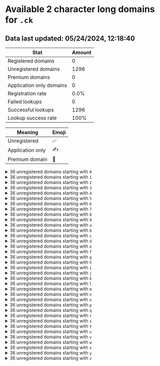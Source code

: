 # Available 2 character long domains for `.ck`

## Data last updated: 05/24/2024, 12:18:40

|Stat|Amount|
|--|--|
|Registered domains|0|
|Unregistered domains|1296|
|Premium domains|0|
|Application only domains|0|
|Registration rate|0.0%|
|Failed lookups|0|
|Successful lookups|1296|
|Lookup success rate|100%|


|Meaning|Emoji|
|--|--|
|Unregistered|:white_check_mark:|
|Application only|:writing_hand:|
|Premium domain|:gem:|

<details>
<summary>36 unregistered domains starting with <bold><code>0</code></bold></summary>

|Type|Domain|
|--|--|
|:white_check_mark:|`00.ck`|
|:white_check_mark:|`01.ck`|
|:white_check_mark:|`02.ck`|
|:white_check_mark:|`03.ck`|
|:white_check_mark:|`04.ck`|
|:white_check_mark:|`05.ck`|
|:white_check_mark:|`06.ck`|
|:white_check_mark:|`07.ck`|
|:white_check_mark:|`08.ck`|
|:white_check_mark:|`09.ck`|
|:white_check_mark:|`0a.ck`|
|:white_check_mark:|`0b.ck`|
|:white_check_mark:|`0c.ck`|
|:white_check_mark:|`0d.ck`|
|:white_check_mark:|`0e.ck`|
|:white_check_mark:|`0f.ck`|
|:white_check_mark:|`0g.ck`|
|:white_check_mark:|`0h.ck`|
|:white_check_mark:|`0i.ck`|
|:white_check_mark:|`0j.ck`|
|:white_check_mark:|`0k.ck`|
|:white_check_mark:|`0l.ck`|
|:white_check_mark:|`0m.ck`|
|:white_check_mark:|`0n.ck`|
|:white_check_mark:|`0o.ck`|
|:white_check_mark:|`0p.ck`|
|:white_check_mark:|`0q.ck`|
|:white_check_mark:|`0r.ck`|
|:white_check_mark:|`0s.ck`|
|:white_check_mark:|`0t.ck`|
|:white_check_mark:|`0u.ck`|
|:white_check_mark:|`0v.ck`|
|:white_check_mark:|`0w.ck`|
|:white_check_mark:|`0x.ck`|
|:white_check_mark:|`0y.ck`|
|:white_check_mark:|`0z.ck`|
</details>
<details>
<summary>36 unregistered domains starting with <bold><code>1</code></bold></summary>

|Type|Domain|
|--|--|
|:white_check_mark:|`10.ck`|
|:white_check_mark:|`11.ck`|
|:white_check_mark:|`12.ck`|
|:white_check_mark:|`13.ck`|
|:white_check_mark:|`14.ck`|
|:white_check_mark:|`15.ck`|
|:white_check_mark:|`16.ck`|
|:white_check_mark:|`17.ck`|
|:white_check_mark:|`18.ck`|
|:white_check_mark:|`19.ck`|
|:white_check_mark:|`1a.ck`|
|:white_check_mark:|`1b.ck`|
|:white_check_mark:|`1c.ck`|
|:white_check_mark:|`1d.ck`|
|:white_check_mark:|`1e.ck`|
|:white_check_mark:|`1f.ck`|
|:white_check_mark:|`1g.ck`|
|:white_check_mark:|`1h.ck`|
|:white_check_mark:|`1i.ck`|
|:white_check_mark:|`1j.ck`|
|:white_check_mark:|`1k.ck`|
|:white_check_mark:|`1l.ck`|
|:white_check_mark:|`1m.ck`|
|:white_check_mark:|`1n.ck`|
|:white_check_mark:|`1o.ck`|
|:white_check_mark:|`1p.ck`|
|:white_check_mark:|`1q.ck`|
|:white_check_mark:|`1r.ck`|
|:white_check_mark:|`1s.ck`|
|:white_check_mark:|`1t.ck`|
|:white_check_mark:|`1u.ck`|
|:white_check_mark:|`1v.ck`|
|:white_check_mark:|`1w.ck`|
|:white_check_mark:|`1x.ck`|
|:white_check_mark:|`1y.ck`|
|:white_check_mark:|`1z.ck`|
</details>
<details>
<summary>36 unregistered domains starting with <bold><code>2</code></bold></summary>

|Type|Domain|
|--|--|
|:white_check_mark:|`20.ck`|
|:white_check_mark:|`21.ck`|
|:white_check_mark:|`22.ck`|
|:white_check_mark:|`23.ck`|
|:white_check_mark:|`24.ck`|
|:white_check_mark:|`25.ck`|
|:white_check_mark:|`26.ck`|
|:white_check_mark:|`27.ck`|
|:white_check_mark:|`28.ck`|
|:white_check_mark:|`29.ck`|
|:white_check_mark:|`2a.ck`|
|:white_check_mark:|`2b.ck`|
|:white_check_mark:|`2c.ck`|
|:white_check_mark:|`2d.ck`|
|:white_check_mark:|`2e.ck`|
|:white_check_mark:|`2f.ck`|
|:white_check_mark:|`2g.ck`|
|:white_check_mark:|`2h.ck`|
|:white_check_mark:|`2i.ck`|
|:white_check_mark:|`2j.ck`|
|:white_check_mark:|`2k.ck`|
|:white_check_mark:|`2l.ck`|
|:white_check_mark:|`2m.ck`|
|:white_check_mark:|`2n.ck`|
|:white_check_mark:|`2o.ck`|
|:white_check_mark:|`2p.ck`|
|:white_check_mark:|`2q.ck`|
|:white_check_mark:|`2r.ck`|
|:white_check_mark:|`2s.ck`|
|:white_check_mark:|`2t.ck`|
|:white_check_mark:|`2u.ck`|
|:white_check_mark:|`2v.ck`|
|:white_check_mark:|`2w.ck`|
|:white_check_mark:|`2x.ck`|
|:white_check_mark:|`2y.ck`|
|:white_check_mark:|`2z.ck`|
</details>
<details>
<summary>36 unregistered domains starting with <bold><code>3</code></bold></summary>

|Type|Domain|
|--|--|
|:white_check_mark:|`30.ck`|
|:white_check_mark:|`31.ck`|
|:white_check_mark:|`32.ck`|
|:white_check_mark:|`33.ck`|
|:white_check_mark:|`34.ck`|
|:white_check_mark:|`35.ck`|
|:white_check_mark:|`36.ck`|
|:white_check_mark:|`37.ck`|
|:white_check_mark:|`38.ck`|
|:white_check_mark:|`39.ck`|
|:white_check_mark:|`3a.ck`|
|:white_check_mark:|`3b.ck`|
|:white_check_mark:|`3c.ck`|
|:white_check_mark:|`3d.ck`|
|:white_check_mark:|`3e.ck`|
|:white_check_mark:|`3f.ck`|
|:white_check_mark:|`3g.ck`|
|:white_check_mark:|`3h.ck`|
|:white_check_mark:|`3i.ck`|
|:white_check_mark:|`3j.ck`|
|:white_check_mark:|`3k.ck`|
|:white_check_mark:|`3l.ck`|
|:white_check_mark:|`3m.ck`|
|:white_check_mark:|`3n.ck`|
|:white_check_mark:|`3o.ck`|
|:white_check_mark:|`3p.ck`|
|:white_check_mark:|`3q.ck`|
|:white_check_mark:|`3r.ck`|
|:white_check_mark:|`3s.ck`|
|:white_check_mark:|`3t.ck`|
|:white_check_mark:|`3u.ck`|
|:white_check_mark:|`3v.ck`|
|:white_check_mark:|`3w.ck`|
|:white_check_mark:|`3x.ck`|
|:white_check_mark:|`3y.ck`|
|:white_check_mark:|`3z.ck`|
</details>
<details>
<summary>36 unregistered domains starting with <bold><code>4</code></bold></summary>

|Type|Domain|
|--|--|
|:white_check_mark:|`40.ck`|
|:white_check_mark:|`41.ck`|
|:white_check_mark:|`42.ck`|
|:white_check_mark:|`43.ck`|
|:white_check_mark:|`44.ck`|
|:white_check_mark:|`45.ck`|
|:white_check_mark:|`46.ck`|
|:white_check_mark:|`47.ck`|
|:white_check_mark:|`48.ck`|
|:white_check_mark:|`49.ck`|
|:white_check_mark:|`4a.ck`|
|:white_check_mark:|`4b.ck`|
|:white_check_mark:|`4c.ck`|
|:white_check_mark:|`4d.ck`|
|:white_check_mark:|`4e.ck`|
|:white_check_mark:|`4f.ck`|
|:white_check_mark:|`4g.ck`|
|:white_check_mark:|`4h.ck`|
|:white_check_mark:|`4i.ck`|
|:white_check_mark:|`4j.ck`|
|:white_check_mark:|`4k.ck`|
|:white_check_mark:|`4l.ck`|
|:white_check_mark:|`4m.ck`|
|:white_check_mark:|`4n.ck`|
|:white_check_mark:|`4o.ck`|
|:white_check_mark:|`4p.ck`|
|:white_check_mark:|`4q.ck`|
|:white_check_mark:|`4r.ck`|
|:white_check_mark:|`4s.ck`|
|:white_check_mark:|`4t.ck`|
|:white_check_mark:|`4u.ck`|
|:white_check_mark:|`4v.ck`|
|:white_check_mark:|`4w.ck`|
|:white_check_mark:|`4x.ck`|
|:white_check_mark:|`4y.ck`|
|:white_check_mark:|`4z.ck`|
</details>
<details>
<summary>36 unregistered domains starting with <bold><code>5</code></bold></summary>

|Type|Domain|
|--|--|
|:white_check_mark:|`50.ck`|
|:white_check_mark:|`51.ck`|
|:white_check_mark:|`52.ck`|
|:white_check_mark:|`53.ck`|
|:white_check_mark:|`54.ck`|
|:white_check_mark:|`55.ck`|
|:white_check_mark:|`56.ck`|
|:white_check_mark:|`57.ck`|
|:white_check_mark:|`58.ck`|
|:white_check_mark:|`59.ck`|
|:white_check_mark:|`5a.ck`|
|:white_check_mark:|`5b.ck`|
|:white_check_mark:|`5c.ck`|
|:white_check_mark:|`5d.ck`|
|:white_check_mark:|`5e.ck`|
|:white_check_mark:|`5f.ck`|
|:white_check_mark:|`5g.ck`|
|:white_check_mark:|`5h.ck`|
|:white_check_mark:|`5i.ck`|
|:white_check_mark:|`5j.ck`|
|:white_check_mark:|`5k.ck`|
|:white_check_mark:|`5l.ck`|
|:white_check_mark:|`5m.ck`|
|:white_check_mark:|`5n.ck`|
|:white_check_mark:|`5o.ck`|
|:white_check_mark:|`5p.ck`|
|:white_check_mark:|`5q.ck`|
|:white_check_mark:|`5r.ck`|
|:white_check_mark:|`5s.ck`|
|:white_check_mark:|`5t.ck`|
|:white_check_mark:|`5u.ck`|
|:white_check_mark:|`5v.ck`|
|:white_check_mark:|`5w.ck`|
|:white_check_mark:|`5x.ck`|
|:white_check_mark:|`5y.ck`|
|:white_check_mark:|`5z.ck`|
</details>
<details>
<summary>36 unregistered domains starting with <bold><code>6</code></bold></summary>

|Type|Domain|
|--|--|
|:white_check_mark:|`60.ck`|
|:white_check_mark:|`61.ck`|
|:white_check_mark:|`62.ck`|
|:white_check_mark:|`63.ck`|
|:white_check_mark:|`64.ck`|
|:white_check_mark:|`65.ck`|
|:white_check_mark:|`66.ck`|
|:white_check_mark:|`67.ck`|
|:white_check_mark:|`68.ck`|
|:white_check_mark:|`69.ck`|
|:white_check_mark:|`6a.ck`|
|:white_check_mark:|`6b.ck`|
|:white_check_mark:|`6c.ck`|
|:white_check_mark:|`6d.ck`|
|:white_check_mark:|`6e.ck`|
|:white_check_mark:|`6f.ck`|
|:white_check_mark:|`6g.ck`|
|:white_check_mark:|`6h.ck`|
|:white_check_mark:|`6i.ck`|
|:white_check_mark:|`6j.ck`|
|:white_check_mark:|`6k.ck`|
|:white_check_mark:|`6l.ck`|
|:white_check_mark:|`6m.ck`|
|:white_check_mark:|`6n.ck`|
|:white_check_mark:|`6o.ck`|
|:white_check_mark:|`6p.ck`|
|:white_check_mark:|`6q.ck`|
|:white_check_mark:|`6r.ck`|
|:white_check_mark:|`6s.ck`|
|:white_check_mark:|`6t.ck`|
|:white_check_mark:|`6u.ck`|
|:white_check_mark:|`6v.ck`|
|:white_check_mark:|`6w.ck`|
|:white_check_mark:|`6x.ck`|
|:white_check_mark:|`6y.ck`|
|:white_check_mark:|`6z.ck`|
</details>
<details>
<summary>36 unregistered domains starting with <bold><code>7</code></bold></summary>

|Type|Domain|
|--|--|
|:white_check_mark:|`70.ck`|
|:white_check_mark:|`71.ck`|
|:white_check_mark:|`72.ck`|
|:white_check_mark:|`73.ck`|
|:white_check_mark:|`74.ck`|
|:white_check_mark:|`75.ck`|
|:white_check_mark:|`76.ck`|
|:white_check_mark:|`77.ck`|
|:white_check_mark:|`78.ck`|
|:white_check_mark:|`79.ck`|
|:white_check_mark:|`7a.ck`|
|:white_check_mark:|`7b.ck`|
|:white_check_mark:|`7c.ck`|
|:white_check_mark:|`7d.ck`|
|:white_check_mark:|`7e.ck`|
|:white_check_mark:|`7f.ck`|
|:white_check_mark:|`7g.ck`|
|:white_check_mark:|`7h.ck`|
|:white_check_mark:|`7i.ck`|
|:white_check_mark:|`7j.ck`|
|:white_check_mark:|`7k.ck`|
|:white_check_mark:|`7l.ck`|
|:white_check_mark:|`7m.ck`|
|:white_check_mark:|`7n.ck`|
|:white_check_mark:|`7o.ck`|
|:white_check_mark:|`7p.ck`|
|:white_check_mark:|`7q.ck`|
|:white_check_mark:|`7r.ck`|
|:white_check_mark:|`7s.ck`|
|:white_check_mark:|`7t.ck`|
|:white_check_mark:|`7u.ck`|
|:white_check_mark:|`7v.ck`|
|:white_check_mark:|`7w.ck`|
|:white_check_mark:|`7x.ck`|
|:white_check_mark:|`7y.ck`|
|:white_check_mark:|`7z.ck`|
</details>
<details>
<summary>36 unregistered domains starting with <bold><code>8</code></bold></summary>

|Type|Domain|
|--|--|
|:white_check_mark:|`80.ck`|
|:white_check_mark:|`81.ck`|
|:white_check_mark:|`82.ck`|
|:white_check_mark:|`83.ck`|
|:white_check_mark:|`84.ck`|
|:white_check_mark:|`85.ck`|
|:white_check_mark:|`86.ck`|
|:white_check_mark:|`87.ck`|
|:white_check_mark:|`88.ck`|
|:white_check_mark:|`89.ck`|
|:white_check_mark:|`8a.ck`|
|:white_check_mark:|`8b.ck`|
|:white_check_mark:|`8c.ck`|
|:white_check_mark:|`8d.ck`|
|:white_check_mark:|`8e.ck`|
|:white_check_mark:|`8f.ck`|
|:white_check_mark:|`8g.ck`|
|:white_check_mark:|`8h.ck`|
|:white_check_mark:|`8i.ck`|
|:white_check_mark:|`8j.ck`|
|:white_check_mark:|`8k.ck`|
|:white_check_mark:|`8l.ck`|
|:white_check_mark:|`8m.ck`|
|:white_check_mark:|`8n.ck`|
|:white_check_mark:|`8o.ck`|
|:white_check_mark:|`8p.ck`|
|:white_check_mark:|`8q.ck`|
|:white_check_mark:|`8r.ck`|
|:white_check_mark:|`8s.ck`|
|:white_check_mark:|`8t.ck`|
|:white_check_mark:|`8u.ck`|
|:white_check_mark:|`8v.ck`|
|:white_check_mark:|`8w.ck`|
|:white_check_mark:|`8x.ck`|
|:white_check_mark:|`8y.ck`|
|:white_check_mark:|`8z.ck`|
</details>
<details>
<summary>36 unregistered domains starting with <bold><code>9</code></bold></summary>

|Type|Domain|
|--|--|
|:white_check_mark:|`90.ck`|
|:white_check_mark:|`91.ck`|
|:white_check_mark:|`92.ck`|
|:white_check_mark:|`93.ck`|
|:white_check_mark:|`94.ck`|
|:white_check_mark:|`95.ck`|
|:white_check_mark:|`96.ck`|
|:white_check_mark:|`97.ck`|
|:white_check_mark:|`98.ck`|
|:white_check_mark:|`99.ck`|
|:white_check_mark:|`9a.ck`|
|:white_check_mark:|`9b.ck`|
|:white_check_mark:|`9c.ck`|
|:white_check_mark:|`9d.ck`|
|:white_check_mark:|`9e.ck`|
|:white_check_mark:|`9f.ck`|
|:white_check_mark:|`9g.ck`|
|:white_check_mark:|`9h.ck`|
|:white_check_mark:|`9i.ck`|
|:white_check_mark:|`9j.ck`|
|:white_check_mark:|`9k.ck`|
|:white_check_mark:|`9l.ck`|
|:white_check_mark:|`9m.ck`|
|:white_check_mark:|`9n.ck`|
|:white_check_mark:|`9o.ck`|
|:white_check_mark:|`9p.ck`|
|:white_check_mark:|`9q.ck`|
|:white_check_mark:|`9r.ck`|
|:white_check_mark:|`9s.ck`|
|:white_check_mark:|`9t.ck`|
|:white_check_mark:|`9u.ck`|
|:white_check_mark:|`9v.ck`|
|:white_check_mark:|`9w.ck`|
|:white_check_mark:|`9x.ck`|
|:white_check_mark:|`9y.ck`|
|:white_check_mark:|`9z.ck`|
</details>
<details>
<summary>36 unregistered domains starting with <bold><code>a</code></bold></summary>

|Type|Domain|
|--|--|
|:white_check_mark:|`a0.ck`|
|:white_check_mark:|`a1.ck`|
|:white_check_mark:|`a2.ck`|
|:white_check_mark:|`a3.ck`|
|:white_check_mark:|`a4.ck`|
|:white_check_mark:|`a5.ck`|
|:white_check_mark:|`a6.ck`|
|:white_check_mark:|`a7.ck`|
|:white_check_mark:|`a8.ck`|
|:white_check_mark:|`a9.ck`|
|:white_check_mark:|`aa.ck`|
|:white_check_mark:|`ab.ck`|
|:white_check_mark:|`ac.ck`|
|:white_check_mark:|`ad.ck`|
|:white_check_mark:|`ae.ck`|
|:white_check_mark:|`af.ck`|
|:white_check_mark:|`ag.ck`|
|:white_check_mark:|`ah.ck`|
|:white_check_mark:|`ai.ck`|
|:white_check_mark:|`aj.ck`|
|:white_check_mark:|`ak.ck`|
|:white_check_mark:|`al.ck`|
|:white_check_mark:|`am.ck`|
|:white_check_mark:|`an.ck`|
|:white_check_mark:|`ao.ck`|
|:white_check_mark:|`ap.ck`|
|:white_check_mark:|`aq.ck`|
|:white_check_mark:|`ar.ck`|
|:white_check_mark:|`as.ck`|
|:white_check_mark:|`at.ck`|
|:white_check_mark:|`au.ck`|
|:white_check_mark:|`av.ck`|
|:white_check_mark:|`aw.ck`|
|:white_check_mark:|`ax.ck`|
|:white_check_mark:|`ay.ck`|
|:white_check_mark:|`az.ck`|
</details>
<details>
<summary>36 unregistered domains starting with <bold><code>b</code></bold></summary>

|Type|Domain|
|--|--|
|:white_check_mark:|`b0.ck`|
|:white_check_mark:|`b1.ck`|
|:white_check_mark:|`b2.ck`|
|:white_check_mark:|`b3.ck`|
|:white_check_mark:|`b4.ck`|
|:white_check_mark:|`b5.ck`|
|:white_check_mark:|`b6.ck`|
|:white_check_mark:|`b7.ck`|
|:white_check_mark:|`b8.ck`|
|:white_check_mark:|`b9.ck`|
|:white_check_mark:|`ba.ck`|
|:white_check_mark:|`bb.ck`|
|:white_check_mark:|`bc.ck`|
|:white_check_mark:|`bd.ck`|
|:white_check_mark:|`be.ck`|
|:white_check_mark:|`bf.ck`|
|:white_check_mark:|`bg.ck`|
|:white_check_mark:|`bh.ck`|
|:white_check_mark:|`bi.ck`|
|:white_check_mark:|`bj.ck`|
|:white_check_mark:|`bk.ck`|
|:white_check_mark:|`bl.ck`|
|:white_check_mark:|`bm.ck`|
|:white_check_mark:|`bn.ck`|
|:white_check_mark:|`bo.ck`|
|:white_check_mark:|`bp.ck`|
|:white_check_mark:|`bq.ck`|
|:white_check_mark:|`br.ck`|
|:white_check_mark:|`bs.ck`|
|:white_check_mark:|`bt.ck`|
|:white_check_mark:|`bu.ck`|
|:white_check_mark:|`bv.ck`|
|:white_check_mark:|`bw.ck`|
|:white_check_mark:|`bx.ck`|
|:white_check_mark:|`by.ck`|
|:white_check_mark:|`bz.ck`|
</details>
<details>
<summary>36 unregistered domains starting with <bold><code>c</code></bold></summary>

|Type|Domain|
|--|--|
|:white_check_mark:|`c0.ck`|
|:white_check_mark:|`c1.ck`|
|:white_check_mark:|`c2.ck`|
|:white_check_mark:|`c3.ck`|
|:white_check_mark:|`c4.ck`|
|:white_check_mark:|`c5.ck`|
|:white_check_mark:|`c6.ck`|
|:white_check_mark:|`c7.ck`|
|:white_check_mark:|`c8.ck`|
|:white_check_mark:|`c9.ck`|
|:white_check_mark:|`ca.ck`|
|:white_check_mark:|`cb.ck`|
|:white_check_mark:|`cc.ck`|
|:white_check_mark:|`cd.ck`|
|:white_check_mark:|`ce.ck`|
|:white_check_mark:|`cf.ck`|
|:white_check_mark:|`cg.ck`|
|:white_check_mark:|`ch.ck`|
|:white_check_mark:|`ci.ck`|
|:white_check_mark:|`cj.ck`|
|:white_check_mark:|`ck.ck`|
|:white_check_mark:|`cl.ck`|
|:white_check_mark:|`cm.ck`|
|:white_check_mark:|`cn.ck`|
|:white_check_mark:|`co.ck`|
|:white_check_mark:|`cp.ck`|
|:white_check_mark:|`cq.ck`|
|:white_check_mark:|`cr.ck`|
|:white_check_mark:|`cs.ck`|
|:white_check_mark:|`ct.ck`|
|:white_check_mark:|`cu.ck`|
|:white_check_mark:|`cv.ck`|
|:white_check_mark:|`cw.ck`|
|:white_check_mark:|`cx.ck`|
|:white_check_mark:|`cy.ck`|
|:white_check_mark:|`cz.ck`|
</details>
<details>
<summary>36 unregistered domains starting with <bold><code>d</code></bold></summary>

|Type|Domain|
|--|--|
|:white_check_mark:|`d0.ck`|
|:white_check_mark:|`d1.ck`|
|:white_check_mark:|`d2.ck`|
|:white_check_mark:|`d3.ck`|
|:white_check_mark:|`d4.ck`|
|:white_check_mark:|`d5.ck`|
|:white_check_mark:|`d6.ck`|
|:white_check_mark:|`d7.ck`|
|:white_check_mark:|`d8.ck`|
|:white_check_mark:|`d9.ck`|
|:white_check_mark:|`da.ck`|
|:white_check_mark:|`db.ck`|
|:white_check_mark:|`dc.ck`|
|:white_check_mark:|`dd.ck`|
|:white_check_mark:|`de.ck`|
|:white_check_mark:|`df.ck`|
|:white_check_mark:|`dg.ck`|
|:white_check_mark:|`dh.ck`|
|:white_check_mark:|`di.ck`|
|:white_check_mark:|`dj.ck`|
|:white_check_mark:|`dk.ck`|
|:white_check_mark:|`dl.ck`|
|:white_check_mark:|`dm.ck`|
|:white_check_mark:|`dn.ck`|
|:white_check_mark:|`do.ck`|
|:white_check_mark:|`dp.ck`|
|:white_check_mark:|`dq.ck`|
|:white_check_mark:|`dr.ck`|
|:white_check_mark:|`ds.ck`|
|:white_check_mark:|`dt.ck`|
|:white_check_mark:|`du.ck`|
|:white_check_mark:|`dv.ck`|
|:white_check_mark:|`dw.ck`|
|:white_check_mark:|`dx.ck`|
|:white_check_mark:|`dy.ck`|
|:white_check_mark:|`dz.ck`|
</details>
<details>
<summary>36 unregistered domains starting with <bold><code>e</code></bold></summary>

|Type|Domain|
|--|--|
|:white_check_mark:|`e0.ck`|
|:white_check_mark:|`e1.ck`|
|:white_check_mark:|`e2.ck`|
|:white_check_mark:|`e3.ck`|
|:white_check_mark:|`e4.ck`|
|:white_check_mark:|`e5.ck`|
|:white_check_mark:|`e6.ck`|
|:white_check_mark:|`e7.ck`|
|:white_check_mark:|`e8.ck`|
|:white_check_mark:|`e9.ck`|
|:white_check_mark:|`ea.ck`|
|:white_check_mark:|`eb.ck`|
|:white_check_mark:|`ec.ck`|
|:white_check_mark:|`ed.ck`|
|:white_check_mark:|`ee.ck`|
|:white_check_mark:|`ef.ck`|
|:white_check_mark:|`eg.ck`|
|:white_check_mark:|`eh.ck`|
|:white_check_mark:|`ei.ck`|
|:white_check_mark:|`ej.ck`|
|:white_check_mark:|`ek.ck`|
|:white_check_mark:|`el.ck`|
|:white_check_mark:|`em.ck`|
|:white_check_mark:|`en.ck`|
|:white_check_mark:|`eo.ck`|
|:white_check_mark:|`ep.ck`|
|:white_check_mark:|`eq.ck`|
|:white_check_mark:|`er.ck`|
|:white_check_mark:|`es.ck`|
|:white_check_mark:|`et.ck`|
|:white_check_mark:|`eu.ck`|
|:white_check_mark:|`ev.ck`|
|:white_check_mark:|`ew.ck`|
|:white_check_mark:|`ex.ck`|
|:white_check_mark:|`ey.ck`|
|:white_check_mark:|`ez.ck`|
</details>
<details>
<summary>36 unregistered domains starting with <bold><code>f</code></bold></summary>

|Type|Domain|
|--|--|
|:white_check_mark:|`f0.ck`|
|:white_check_mark:|`f1.ck`|
|:white_check_mark:|`f2.ck`|
|:white_check_mark:|`f3.ck`|
|:white_check_mark:|`f4.ck`|
|:white_check_mark:|`f5.ck`|
|:white_check_mark:|`f6.ck`|
|:white_check_mark:|`f7.ck`|
|:white_check_mark:|`f8.ck`|
|:white_check_mark:|`f9.ck`|
|:white_check_mark:|`fa.ck`|
|:white_check_mark:|`fb.ck`|
|:white_check_mark:|`fc.ck`|
|:white_check_mark:|`fd.ck`|
|:white_check_mark:|`fe.ck`|
|:white_check_mark:|`ff.ck`|
|:white_check_mark:|`fg.ck`|
|:white_check_mark:|`fh.ck`|
|:white_check_mark:|`fi.ck`|
|:white_check_mark:|`fj.ck`|
|:white_check_mark:|`fk.ck`|
|:white_check_mark:|`fl.ck`|
|:white_check_mark:|`fm.ck`|
|:white_check_mark:|`fn.ck`|
|:white_check_mark:|`fo.ck`|
|:white_check_mark:|`fp.ck`|
|:white_check_mark:|`fq.ck`|
|:white_check_mark:|`fr.ck`|
|:white_check_mark:|`fs.ck`|
|:white_check_mark:|`ft.ck`|
|:white_check_mark:|`fu.ck`|
|:white_check_mark:|`fv.ck`|
|:white_check_mark:|`fw.ck`|
|:white_check_mark:|`fx.ck`|
|:white_check_mark:|`fy.ck`|
|:white_check_mark:|`fz.ck`|
</details>
<details>
<summary>36 unregistered domains starting with <bold><code>g</code></bold></summary>

|Type|Domain|
|--|--|
|:white_check_mark:|`g0.ck`|
|:white_check_mark:|`g1.ck`|
|:white_check_mark:|`g2.ck`|
|:white_check_mark:|`g3.ck`|
|:white_check_mark:|`g4.ck`|
|:white_check_mark:|`g5.ck`|
|:white_check_mark:|`g6.ck`|
|:white_check_mark:|`g7.ck`|
|:white_check_mark:|`g8.ck`|
|:white_check_mark:|`g9.ck`|
|:white_check_mark:|`ga.ck`|
|:white_check_mark:|`gb.ck`|
|:white_check_mark:|`gc.ck`|
|:white_check_mark:|`gd.ck`|
|:white_check_mark:|`ge.ck`|
|:white_check_mark:|`gf.ck`|
|:white_check_mark:|`gg.ck`|
|:white_check_mark:|`gh.ck`|
|:white_check_mark:|`gi.ck`|
|:white_check_mark:|`gj.ck`|
|:white_check_mark:|`gk.ck`|
|:white_check_mark:|`gl.ck`|
|:white_check_mark:|`gm.ck`|
|:white_check_mark:|`gn.ck`|
|:white_check_mark:|`go.ck`|
|:white_check_mark:|`gp.ck`|
|:white_check_mark:|`gq.ck`|
|:white_check_mark:|`gr.ck`|
|:white_check_mark:|`gs.ck`|
|:white_check_mark:|`gt.ck`|
|:white_check_mark:|`gu.ck`|
|:white_check_mark:|`gv.ck`|
|:white_check_mark:|`gw.ck`|
|:white_check_mark:|`gx.ck`|
|:white_check_mark:|`gy.ck`|
|:white_check_mark:|`gz.ck`|
</details>
<details>
<summary>36 unregistered domains starting with <bold><code>h</code></bold></summary>

|Type|Domain|
|--|--|
|:white_check_mark:|`h0.ck`|
|:white_check_mark:|`h1.ck`|
|:white_check_mark:|`h2.ck`|
|:white_check_mark:|`h3.ck`|
|:white_check_mark:|`h4.ck`|
|:white_check_mark:|`h5.ck`|
|:white_check_mark:|`h6.ck`|
|:white_check_mark:|`h7.ck`|
|:white_check_mark:|`h8.ck`|
|:white_check_mark:|`h9.ck`|
|:white_check_mark:|`ha.ck`|
|:white_check_mark:|`hb.ck`|
|:white_check_mark:|`hc.ck`|
|:white_check_mark:|`hd.ck`|
|:white_check_mark:|`he.ck`|
|:white_check_mark:|`hf.ck`|
|:white_check_mark:|`hg.ck`|
|:white_check_mark:|`hh.ck`|
|:white_check_mark:|`hi.ck`|
|:white_check_mark:|`hj.ck`|
|:white_check_mark:|`hk.ck`|
|:white_check_mark:|`hl.ck`|
|:white_check_mark:|`hm.ck`|
|:white_check_mark:|`hn.ck`|
|:white_check_mark:|`ho.ck`|
|:white_check_mark:|`hp.ck`|
|:white_check_mark:|`hq.ck`|
|:white_check_mark:|`hr.ck`|
|:white_check_mark:|`hs.ck`|
|:white_check_mark:|`ht.ck`|
|:white_check_mark:|`hu.ck`|
|:white_check_mark:|`hv.ck`|
|:white_check_mark:|`hw.ck`|
|:white_check_mark:|`hx.ck`|
|:white_check_mark:|`hy.ck`|
|:white_check_mark:|`hz.ck`|
</details>
<details>
<summary>36 unregistered domains starting with <bold><code>i</code></bold></summary>

|Type|Domain|
|--|--|
|:white_check_mark:|`i0.ck`|
|:white_check_mark:|`i1.ck`|
|:white_check_mark:|`i2.ck`|
|:white_check_mark:|`i3.ck`|
|:white_check_mark:|`i4.ck`|
|:white_check_mark:|`i5.ck`|
|:white_check_mark:|`i6.ck`|
|:white_check_mark:|`i7.ck`|
|:white_check_mark:|`i8.ck`|
|:white_check_mark:|`i9.ck`|
|:white_check_mark:|`ia.ck`|
|:white_check_mark:|`ib.ck`|
|:white_check_mark:|`ic.ck`|
|:white_check_mark:|`id.ck`|
|:white_check_mark:|`ie.ck`|
|:white_check_mark:|`if.ck`|
|:white_check_mark:|`ig.ck`|
|:white_check_mark:|`ih.ck`|
|:white_check_mark:|`ii.ck`|
|:white_check_mark:|`ij.ck`|
|:white_check_mark:|`ik.ck`|
|:white_check_mark:|`il.ck`|
|:white_check_mark:|`im.ck`|
|:white_check_mark:|`in.ck`|
|:white_check_mark:|`io.ck`|
|:white_check_mark:|`ip.ck`|
|:white_check_mark:|`iq.ck`|
|:white_check_mark:|`ir.ck`|
|:white_check_mark:|`is.ck`|
|:white_check_mark:|`it.ck`|
|:white_check_mark:|`iu.ck`|
|:white_check_mark:|`iv.ck`|
|:white_check_mark:|`iw.ck`|
|:white_check_mark:|`ix.ck`|
|:white_check_mark:|`iy.ck`|
|:white_check_mark:|`iz.ck`|
</details>
<details>
<summary>36 unregistered domains starting with <bold><code>j</code></bold></summary>

|Type|Domain|
|--|--|
|:white_check_mark:|`j0.ck`|
|:white_check_mark:|`j1.ck`|
|:white_check_mark:|`j2.ck`|
|:white_check_mark:|`j3.ck`|
|:white_check_mark:|`j4.ck`|
|:white_check_mark:|`j5.ck`|
|:white_check_mark:|`j6.ck`|
|:white_check_mark:|`j7.ck`|
|:white_check_mark:|`j8.ck`|
|:white_check_mark:|`j9.ck`|
|:white_check_mark:|`ja.ck`|
|:white_check_mark:|`jb.ck`|
|:white_check_mark:|`jc.ck`|
|:white_check_mark:|`jd.ck`|
|:white_check_mark:|`je.ck`|
|:white_check_mark:|`jf.ck`|
|:white_check_mark:|`jg.ck`|
|:white_check_mark:|`jh.ck`|
|:white_check_mark:|`ji.ck`|
|:white_check_mark:|`jj.ck`|
|:white_check_mark:|`jk.ck`|
|:white_check_mark:|`jl.ck`|
|:white_check_mark:|`jm.ck`|
|:white_check_mark:|`jn.ck`|
|:white_check_mark:|`jo.ck`|
|:white_check_mark:|`jp.ck`|
|:white_check_mark:|`jq.ck`|
|:white_check_mark:|`jr.ck`|
|:white_check_mark:|`js.ck`|
|:white_check_mark:|`jt.ck`|
|:white_check_mark:|`ju.ck`|
|:white_check_mark:|`jv.ck`|
|:white_check_mark:|`jw.ck`|
|:white_check_mark:|`jx.ck`|
|:white_check_mark:|`jy.ck`|
|:white_check_mark:|`jz.ck`|
</details>
<details>
<summary>36 unregistered domains starting with <bold><code>k</code></bold></summary>

|Type|Domain|
|--|--|
|:white_check_mark:|`k0.ck`|
|:white_check_mark:|`k1.ck`|
|:white_check_mark:|`k2.ck`|
|:white_check_mark:|`k3.ck`|
|:white_check_mark:|`k4.ck`|
|:white_check_mark:|`k5.ck`|
|:white_check_mark:|`k6.ck`|
|:white_check_mark:|`k7.ck`|
|:white_check_mark:|`k8.ck`|
|:white_check_mark:|`k9.ck`|
|:white_check_mark:|`ka.ck`|
|:white_check_mark:|`kb.ck`|
|:white_check_mark:|`kc.ck`|
|:white_check_mark:|`kd.ck`|
|:white_check_mark:|`ke.ck`|
|:white_check_mark:|`kf.ck`|
|:white_check_mark:|`kg.ck`|
|:white_check_mark:|`kh.ck`|
|:white_check_mark:|`ki.ck`|
|:white_check_mark:|`kj.ck`|
|:white_check_mark:|`kk.ck`|
|:white_check_mark:|`kl.ck`|
|:white_check_mark:|`km.ck`|
|:white_check_mark:|`kn.ck`|
|:white_check_mark:|`ko.ck`|
|:white_check_mark:|`kp.ck`|
|:white_check_mark:|`kq.ck`|
|:white_check_mark:|`kr.ck`|
|:white_check_mark:|`ks.ck`|
|:white_check_mark:|`kt.ck`|
|:white_check_mark:|`ku.ck`|
|:white_check_mark:|`kv.ck`|
|:white_check_mark:|`kw.ck`|
|:white_check_mark:|`kx.ck`|
|:white_check_mark:|`ky.ck`|
|:white_check_mark:|`kz.ck`|
</details>
<details>
<summary>36 unregistered domains starting with <bold><code>l</code></bold></summary>

|Type|Domain|
|--|--|
|:white_check_mark:|`l0.ck`|
|:white_check_mark:|`l1.ck`|
|:white_check_mark:|`l2.ck`|
|:white_check_mark:|`l3.ck`|
|:white_check_mark:|`l4.ck`|
|:white_check_mark:|`l5.ck`|
|:white_check_mark:|`l6.ck`|
|:white_check_mark:|`l7.ck`|
|:white_check_mark:|`l8.ck`|
|:white_check_mark:|`l9.ck`|
|:white_check_mark:|`la.ck`|
|:white_check_mark:|`lb.ck`|
|:white_check_mark:|`lc.ck`|
|:white_check_mark:|`ld.ck`|
|:white_check_mark:|`le.ck`|
|:white_check_mark:|`lf.ck`|
|:white_check_mark:|`lg.ck`|
|:white_check_mark:|`lh.ck`|
|:white_check_mark:|`li.ck`|
|:white_check_mark:|`lj.ck`|
|:white_check_mark:|`lk.ck`|
|:white_check_mark:|`ll.ck`|
|:white_check_mark:|`lm.ck`|
|:white_check_mark:|`ln.ck`|
|:white_check_mark:|`lo.ck`|
|:white_check_mark:|`lp.ck`|
|:white_check_mark:|`lq.ck`|
|:white_check_mark:|`lr.ck`|
|:white_check_mark:|`ls.ck`|
|:white_check_mark:|`lt.ck`|
|:white_check_mark:|`lu.ck`|
|:white_check_mark:|`lv.ck`|
|:white_check_mark:|`lw.ck`|
|:white_check_mark:|`lx.ck`|
|:white_check_mark:|`ly.ck`|
|:white_check_mark:|`lz.ck`|
</details>
<details>
<summary>36 unregistered domains starting with <bold><code>m</code></bold></summary>

|Type|Domain|
|--|--|
|:white_check_mark:|`m0.ck`|
|:white_check_mark:|`m1.ck`|
|:white_check_mark:|`m2.ck`|
|:white_check_mark:|`m3.ck`|
|:white_check_mark:|`m4.ck`|
|:white_check_mark:|`m5.ck`|
|:white_check_mark:|`m6.ck`|
|:white_check_mark:|`m7.ck`|
|:white_check_mark:|`m8.ck`|
|:white_check_mark:|`m9.ck`|
|:white_check_mark:|`ma.ck`|
|:white_check_mark:|`mb.ck`|
|:white_check_mark:|`mc.ck`|
|:white_check_mark:|`md.ck`|
|:white_check_mark:|`me.ck`|
|:white_check_mark:|`mf.ck`|
|:white_check_mark:|`mg.ck`|
|:white_check_mark:|`mh.ck`|
|:white_check_mark:|`mi.ck`|
|:white_check_mark:|`mj.ck`|
|:white_check_mark:|`mk.ck`|
|:white_check_mark:|`ml.ck`|
|:white_check_mark:|`mm.ck`|
|:white_check_mark:|`mn.ck`|
|:white_check_mark:|`mo.ck`|
|:white_check_mark:|`mp.ck`|
|:white_check_mark:|`mq.ck`|
|:white_check_mark:|`mr.ck`|
|:white_check_mark:|`ms.ck`|
|:white_check_mark:|`mt.ck`|
|:white_check_mark:|`mu.ck`|
|:white_check_mark:|`mv.ck`|
|:white_check_mark:|`mw.ck`|
|:white_check_mark:|`mx.ck`|
|:white_check_mark:|`my.ck`|
|:white_check_mark:|`mz.ck`|
</details>
<details>
<summary>36 unregistered domains starting with <bold><code>n</code></bold></summary>

|Type|Domain|
|--|--|
|:white_check_mark:|`n0.ck`|
|:white_check_mark:|`n1.ck`|
|:white_check_mark:|`n2.ck`|
|:white_check_mark:|`n3.ck`|
|:white_check_mark:|`n4.ck`|
|:white_check_mark:|`n5.ck`|
|:white_check_mark:|`n6.ck`|
|:white_check_mark:|`n7.ck`|
|:white_check_mark:|`n8.ck`|
|:white_check_mark:|`n9.ck`|
|:white_check_mark:|`na.ck`|
|:white_check_mark:|`nb.ck`|
|:white_check_mark:|`nc.ck`|
|:white_check_mark:|`nd.ck`|
|:white_check_mark:|`ne.ck`|
|:white_check_mark:|`nf.ck`|
|:white_check_mark:|`ng.ck`|
|:white_check_mark:|`nh.ck`|
|:white_check_mark:|`ni.ck`|
|:white_check_mark:|`nj.ck`|
|:white_check_mark:|`nk.ck`|
|:white_check_mark:|`nl.ck`|
|:white_check_mark:|`nm.ck`|
|:white_check_mark:|`nn.ck`|
|:white_check_mark:|`no.ck`|
|:white_check_mark:|`np.ck`|
|:white_check_mark:|`nq.ck`|
|:white_check_mark:|`nr.ck`|
|:white_check_mark:|`ns.ck`|
|:white_check_mark:|`nt.ck`|
|:white_check_mark:|`nu.ck`|
|:white_check_mark:|`nv.ck`|
|:white_check_mark:|`nw.ck`|
|:white_check_mark:|`nx.ck`|
|:white_check_mark:|`ny.ck`|
|:white_check_mark:|`nz.ck`|
</details>
<details>
<summary>36 unregistered domains starting with <bold><code>o</code></bold></summary>

|Type|Domain|
|--|--|
|:white_check_mark:|`o0.ck`|
|:white_check_mark:|`o1.ck`|
|:white_check_mark:|`o2.ck`|
|:white_check_mark:|`o3.ck`|
|:white_check_mark:|`o4.ck`|
|:white_check_mark:|`o5.ck`|
|:white_check_mark:|`o6.ck`|
|:white_check_mark:|`o7.ck`|
|:white_check_mark:|`o8.ck`|
|:white_check_mark:|`o9.ck`|
|:white_check_mark:|`oa.ck`|
|:white_check_mark:|`ob.ck`|
|:white_check_mark:|`oc.ck`|
|:white_check_mark:|`od.ck`|
|:white_check_mark:|`oe.ck`|
|:white_check_mark:|`of.ck`|
|:white_check_mark:|`og.ck`|
|:white_check_mark:|`oh.ck`|
|:white_check_mark:|`oi.ck`|
|:white_check_mark:|`oj.ck`|
|:white_check_mark:|`ok.ck`|
|:white_check_mark:|`ol.ck`|
|:white_check_mark:|`om.ck`|
|:white_check_mark:|`on.ck`|
|:white_check_mark:|`oo.ck`|
|:white_check_mark:|`op.ck`|
|:white_check_mark:|`oq.ck`|
|:white_check_mark:|`or.ck`|
|:white_check_mark:|`os.ck`|
|:white_check_mark:|`ot.ck`|
|:white_check_mark:|`ou.ck`|
|:white_check_mark:|`ov.ck`|
|:white_check_mark:|`ow.ck`|
|:white_check_mark:|`ox.ck`|
|:white_check_mark:|`oy.ck`|
|:white_check_mark:|`oz.ck`|
</details>
<details>
<summary>36 unregistered domains starting with <bold><code>p</code></bold></summary>

|Type|Domain|
|--|--|
|:white_check_mark:|`p0.ck`|
|:white_check_mark:|`p1.ck`|
|:white_check_mark:|`p2.ck`|
|:white_check_mark:|`p3.ck`|
|:white_check_mark:|`p4.ck`|
|:white_check_mark:|`p5.ck`|
|:white_check_mark:|`p6.ck`|
|:white_check_mark:|`p7.ck`|
|:white_check_mark:|`p8.ck`|
|:white_check_mark:|`p9.ck`|
|:white_check_mark:|`pa.ck`|
|:white_check_mark:|`pb.ck`|
|:white_check_mark:|`pc.ck`|
|:white_check_mark:|`pd.ck`|
|:white_check_mark:|`pe.ck`|
|:white_check_mark:|`pf.ck`|
|:white_check_mark:|`pg.ck`|
|:white_check_mark:|`ph.ck`|
|:white_check_mark:|`pi.ck`|
|:white_check_mark:|`pj.ck`|
|:white_check_mark:|`pk.ck`|
|:white_check_mark:|`pl.ck`|
|:white_check_mark:|`pm.ck`|
|:white_check_mark:|`pn.ck`|
|:white_check_mark:|`po.ck`|
|:white_check_mark:|`pp.ck`|
|:white_check_mark:|`pq.ck`|
|:white_check_mark:|`pr.ck`|
|:white_check_mark:|`ps.ck`|
|:white_check_mark:|`pt.ck`|
|:white_check_mark:|`pu.ck`|
|:white_check_mark:|`pv.ck`|
|:white_check_mark:|`pw.ck`|
|:white_check_mark:|`px.ck`|
|:white_check_mark:|`py.ck`|
|:white_check_mark:|`pz.ck`|
</details>
<details>
<summary>36 unregistered domains starting with <bold><code>q</code></bold></summary>

|Type|Domain|
|--|--|
|:white_check_mark:|`q0.ck`|
|:white_check_mark:|`q1.ck`|
|:white_check_mark:|`q2.ck`|
|:white_check_mark:|`q3.ck`|
|:white_check_mark:|`q4.ck`|
|:white_check_mark:|`q5.ck`|
|:white_check_mark:|`q6.ck`|
|:white_check_mark:|`q7.ck`|
|:white_check_mark:|`q8.ck`|
|:white_check_mark:|`q9.ck`|
|:white_check_mark:|`qa.ck`|
|:white_check_mark:|`qb.ck`|
|:white_check_mark:|`qc.ck`|
|:white_check_mark:|`qd.ck`|
|:white_check_mark:|`qe.ck`|
|:white_check_mark:|`qf.ck`|
|:white_check_mark:|`qg.ck`|
|:white_check_mark:|`qh.ck`|
|:white_check_mark:|`qi.ck`|
|:white_check_mark:|`qj.ck`|
|:white_check_mark:|`qk.ck`|
|:white_check_mark:|`ql.ck`|
|:white_check_mark:|`qm.ck`|
|:white_check_mark:|`qn.ck`|
|:white_check_mark:|`qo.ck`|
|:white_check_mark:|`qp.ck`|
|:white_check_mark:|`qq.ck`|
|:white_check_mark:|`qr.ck`|
|:white_check_mark:|`qs.ck`|
|:white_check_mark:|`qt.ck`|
|:white_check_mark:|`qu.ck`|
|:white_check_mark:|`qv.ck`|
|:white_check_mark:|`qw.ck`|
|:white_check_mark:|`qx.ck`|
|:white_check_mark:|`qy.ck`|
|:white_check_mark:|`qz.ck`|
</details>
<details>
<summary>36 unregistered domains starting with <bold><code>r</code></bold></summary>

|Type|Domain|
|--|--|
|:white_check_mark:|`r0.ck`|
|:white_check_mark:|`r1.ck`|
|:white_check_mark:|`r2.ck`|
|:white_check_mark:|`r3.ck`|
|:white_check_mark:|`r4.ck`|
|:white_check_mark:|`r5.ck`|
|:white_check_mark:|`r6.ck`|
|:white_check_mark:|`r7.ck`|
|:white_check_mark:|`r8.ck`|
|:white_check_mark:|`r9.ck`|
|:white_check_mark:|`ra.ck`|
|:white_check_mark:|`rb.ck`|
|:white_check_mark:|`rc.ck`|
|:white_check_mark:|`rd.ck`|
|:white_check_mark:|`re.ck`|
|:white_check_mark:|`rf.ck`|
|:white_check_mark:|`rg.ck`|
|:white_check_mark:|`rh.ck`|
|:white_check_mark:|`ri.ck`|
|:white_check_mark:|`rj.ck`|
|:white_check_mark:|`rk.ck`|
|:white_check_mark:|`rl.ck`|
|:white_check_mark:|`rm.ck`|
|:white_check_mark:|`rn.ck`|
|:white_check_mark:|`ro.ck`|
|:white_check_mark:|`rp.ck`|
|:white_check_mark:|`rq.ck`|
|:white_check_mark:|`rr.ck`|
|:white_check_mark:|`rs.ck`|
|:white_check_mark:|`rt.ck`|
|:white_check_mark:|`ru.ck`|
|:white_check_mark:|`rv.ck`|
|:white_check_mark:|`rw.ck`|
|:white_check_mark:|`rx.ck`|
|:white_check_mark:|`ry.ck`|
|:white_check_mark:|`rz.ck`|
</details>
<details>
<summary>36 unregistered domains starting with <bold><code>s</code></bold></summary>

|Type|Domain|
|--|--|
|:white_check_mark:|`s0.ck`|
|:white_check_mark:|`s1.ck`|
|:white_check_mark:|`s2.ck`|
|:white_check_mark:|`s3.ck`|
|:white_check_mark:|`s4.ck`|
|:white_check_mark:|`s5.ck`|
|:white_check_mark:|`s6.ck`|
|:white_check_mark:|`s7.ck`|
|:white_check_mark:|`s8.ck`|
|:white_check_mark:|`s9.ck`|
|:white_check_mark:|`sa.ck`|
|:white_check_mark:|`sb.ck`|
|:white_check_mark:|`sc.ck`|
|:white_check_mark:|`sd.ck`|
|:white_check_mark:|`se.ck`|
|:white_check_mark:|`sf.ck`|
|:white_check_mark:|`sg.ck`|
|:white_check_mark:|`sh.ck`|
|:white_check_mark:|`si.ck`|
|:white_check_mark:|`sj.ck`|
|:white_check_mark:|`sk.ck`|
|:white_check_mark:|`sl.ck`|
|:white_check_mark:|`sm.ck`|
|:white_check_mark:|`sn.ck`|
|:white_check_mark:|`so.ck`|
|:white_check_mark:|`sp.ck`|
|:white_check_mark:|`sq.ck`|
|:white_check_mark:|`sr.ck`|
|:white_check_mark:|`ss.ck`|
|:white_check_mark:|`st.ck`|
|:white_check_mark:|`su.ck`|
|:white_check_mark:|`sv.ck`|
|:white_check_mark:|`sw.ck`|
|:white_check_mark:|`sx.ck`|
|:white_check_mark:|`sy.ck`|
|:white_check_mark:|`sz.ck`|
</details>
<details>
<summary>36 unregistered domains starting with <bold><code>t</code></bold></summary>

|Type|Domain|
|--|--|
|:white_check_mark:|`t0.ck`|
|:white_check_mark:|`t1.ck`|
|:white_check_mark:|`t2.ck`|
|:white_check_mark:|`t3.ck`|
|:white_check_mark:|`t4.ck`|
|:white_check_mark:|`t5.ck`|
|:white_check_mark:|`t6.ck`|
|:white_check_mark:|`t7.ck`|
|:white_check_mark:|`t8.ck`|
|:white_check_mark:|`t9.ck`|
|:white_check_mark:|`ta.ck`|
|:white_check_mark:|`tb.ck`|
|:white_check_mark:|`tc.ck`|
|:white_check_mark:|`td.ck`|
|:white_check_mark:|`te.ck`|
|:white_check_mark:|`tf.ck`|
|:white_check_mark:|`tg.ck`|
|:white_check_mark:|`th.ck`|
|:white_check_mark:|`ti.ck`|
|:white_check_mark:|`tj.ck`|
|:white_check_mark:|`tk.ck`|
|:white_check_mark:|`tl.ck`|
|:white_check_mark:|`tm.ck`|
|:white_check_mark:|`tn.ck`|
|:white_check_mark:|`to.ck`|
|:white_check_mark:|`tp.ck`|
|:white_check_mark:|`tq.ck`|
|:white_check_mark:|`tr.ck`|
|:white_check_mark:|`ts.ck`|
|:white_check_mark:|`tt.ck`|
|:white_check_mark:|`tu.ck`|
|:white_check_mark:|`tv.ck`|
|:white_check_mark:|`tw.ck`|
|:white_check_mark:|`tx.ck`|
|:white_check_mark:|`ty.ck`|
|:white_check_mark:|`tz.ck`|
</details>
<details>
<summary>36 unregistered domains starting with <bold><code>u</code></bold></summary>

|Type|Domain|
|--|--|
|:white_check_mark:|`u0.ck`|
|:white_check_mark:|`u1.ck`|
|:white_check_mark:|`u2.ck`|
|:white_check_mark:|`u3.ck`|
|:white_check_mark:|`u4.ck`|
|:white_check_mark:|`u5.ck`|
|:white_check_mark:|`u6.ck`|
|:white_check_mark:|`u7.ck`|
|:white_check_mark:|`u8.ck`|
|:white_check_mark:|`u9.ck`|
|:white_check_mark:|`ua.ck`|
|:white_check_mark:|`ub.ck`|
|:white_check_mark:|`uc.ck`|
|:white_check_mark:|`ud.ck`|
|:white_check_mark:|`ue.ck`|
|:white_check_mark:|`uf.ck`|
|:white_check_mark:|`ug.ck`|
|:white_check_mark:|`uh.ck`|
|:white_check_mark:|`ui.ck`|
|:white_check_mark:|`uj.ck`|
|:white_check_mark:|`uk.ck`|
|:white_check_mark:|`ul.ck`|
|:white_check_mark:|`um.ck`|
|:white_check_mark:|`un.ck`|
|:white_check_mark:|`uo.ck`|
|:white_check_mark:|`up.ck`|
|:white_check_mark:|`uq.ck`|
|:white_check_mark:|`ur.ck`|
|:white_check_mark:|`us.ck`|
|:white_check_mark:|`ut.ck`|
|:white_check_mark:|`uu.ck`|
|:white_check_mark:|`uv.ck`|
|:white_check_mark:|`uw.ck`|
|:white_check_mark:|`ux.ck`|
|:white_check_mark:|`uy.ck`|
|:white_check_mark:|`uz.ck`|
</details>
<details>
<summary>36 unregistered domains starting with <bold><code>v</code></bold></summary>

|Type|Domain|
|--|--|
|:white_check_mark:|`v0.ck`|
|:white_check_mark:|`v1.ck`|
|:white_check_mark:|`v2.ck`|
|:white_check_mark:|`v3.ck`|
|:white_check_mark:|`v4.ck`|
|:white_check_mark:|`v5.ck`|
|:white_check_mark:|`v6.ck`|
|:white_check_mark:|`v7.ck`|
|:white_check_mark:|`v8.ck`|
|:white_check_mark:|`v9.ck`|
|:white_check_mark:|`va.ck`|
|:white_check_mark:|`vb.ck`|
|:white_check_mark:|`vc.ck`|
|:white_check_mark:|`vd.ck`|
|:white_check_mark:|`ve.ck`|
|:white_check_mark:|`vf.ck`|
|:white_check_mark:|`vg.ck`|
|:white_check_mark:|`vh.ck`|
|:white_check_mark:|`vi.ck`|
|:white_check_mark:|`vj.ck`|
|:white_check_mark:|`vk.ck`|
|:white_check_mark:|`vl.ck`|
|:white_check_mark:|`vm.ck`|
|:white_check_mark:|`vn.ck`|
|:white_check_mark:|`vo.ck`|
|:white_check_mark:|`vp.ck`|
|:white_check_mark:|`vq.ck`|
|:white_check_mark:|`vr.ck`|
|:white_check_mark:|`vs.ck`|
|:white_check_mark:|`vt.ck`|
|:white_check_mark:|`vu.ck`|
|:white_check_mark:|`vv.ck`|
|:white_check_mark:|`vw.ck`|
|:white_check_mark:|`vx.ck`|
|:white_check_mark:|`vy.ck`|
|:white_check_mark:|`vz.ck`|
</details>
<details>
<summary>36 unregistered domains starting with <bold><code>w</code></bold></summary>

|Type|Domain|
|--|--|
|:white_check_mark:|`w0.ck`|
|:white_check_mark:|`w1.ck`|
|:white_check_mark:|`w2.ck`|
|:white_check_mark:|`w3.ck`|
|:white_check_mark:|`w4.ck`|
|:white_check_mark:|`w5.ck`|
|:white_check_mark:|`w6.ck`|
|:white_check_mark:|`w7.ck`|
|:white_check_mark:|`w8.ck`|
|:white_check_mark:|`w9.ck`|
|:white_check_mark:|`wa.ck`|
|:white_check_mark:|`wb.ck`|
|:white_check_mark:|`wc.ck`|
|:white_check_mark:|`wd.ck`|
|:white_check_mark:|`we.ck`|
|:white_check_mark:|`wf.ck`|
|:white_check_mark:|`wg.ck`|
|:white_check_mark:|`wh.ck`|
|:white_check_mark:|`wi.ck`|
|:white_check_mark:|`wj.ck`|
|:white_check_mark:|`wk.ck`|
|:white_check_mark:|`wl.ck`|
|:white_check_mark:|`wm.ck`|
|:white_check_mark:|`wn.ck`|
|:white_check_mark:|`wo.ck`|
|:white_check_mark:|`wp.ck`|
|:white_check_mark:|`wq.ck`|
|:white_check_mark:|`wr.ck`|
|:white_check_mark:|`ws.ck`|
|:white_check_mark:|`wt.ck`|
|:white_check_mark:|`wu.ck`|
|:white_check_mark:|`wv.ck`|
|:white_check_mark:|`ww.ck`|
|:white_check_mark:|`wx.ck`|
|:white_check_mark:|`wy.ck`|
|:white_check_mark:|`wz.ck`|
</details>
<details>
<summary>36 unregistered domains starting with <bold><code>x</code></bold></summary>

|Type|Domain|
|--|--|
|:white_check_mark:|`x0.ck`|
|:white_check_mark:|`x1.ck`|
|:white_check_mark:|`x2.ck`|
|:white_check_mark:|`x3.ck`|
|:white_check_mark:|`x4.ck`|
|:white_check_mark:|`x5.ck`|
|:white_check_mark:|`x6.ck`|
|:white_check_mark:|`x7.ck`|
|:white_check_mark:|`x8.ck`|
|:white_check_mark:|`x9.ck`|
|:white_check_mark:|`xa.ck`|
|:white_check_mark:|`xb.ck`|
|:white_check_mark:|`xc.ck`|
|:white_check_mark:|`xd.ck`|
|:white_check_mark:|`xe.ck`|
|:white_check_mark:|`xf.ck`|
|:white_check_mark:|`xg.ck`|
|:white_check_mark:|`xh.ck`|
|:white_check_mark:|`xi.ck`|
|:white_check_mark:|`xj.ck`|
|:white_check_mark:|`xk.ck`|
|:white_check_mark:|`xl.ck`|
|:white_check_mark:|`xm.ck`|
|:white_check_mark:|`xn.ck`|
|:white_check_mark:|`xo.ck`|
|:white_check_mark:|`xp.ck`|
|:white_check_mark:|`xq.ck`|
|:white_check_mark:|`xr.ck`|
|:white_check_mark:|`xs.ck`|
|:white_check_mark:|`xt.ck`|
|:white_check_mark:|`xu.ck`|
|:white_check_mark:|`xv.ck`|
|:white_check_mark:|`xw.ck`|
|:white_check_mark:|`xx.ck`|
|:white_check_mark:|`xy.ck`|
|:white_check_mark:|`xz.ck`|
</details>
<details>
<summary>36 unregistered domains starting with <bold><code>y</code></bold></summary>

|Type|Domain|
|--|--|
|:white_check_mark:|`y0.ck`|
|:white_check_mark:|`y1.ck`|
|:white_check_mark:|`y2.ck`|
|:white_check_mark:|`y3.ck`|
|:white_check_mark:|`y4.ck`|
|:white_check_mark:|`y5.ck`|
|:white_check_mark:|`y6.ck`|
|:white_check_mark:|`y7.ck`|
|:white_check_mark:|`y8.ck`|
|:white_check_mark:|`y9.ck`|
|:white_check_mark:|`ya.ck`|
|:white_check_mark:|`yb.ck`|
|:white_check_mark:|`yc.ck`|
|:white_check_mark:|`yd.ck`|
|:white_check_mark:|`ye.ck`|
|:white_check_mark:|`yf.ck`|
|:white_check_mark:|`yg.ck`|
|:white_check_mark:|`yh.ck`|
|:white_check_mark:|`yi.ck`|
|:white_check_mark:|`yj.ck`|
|:white_check_mark:|`yk.ck`|
|:white_check_mark:|`yl.ck`|
|:white_check_mark:|`ym.ck`|
|:white_check_mark:|`yn.ck`|
|:white_check_mark:|`yo.ck`|
|:white_check_mark:|`yp.ck`|
|:white_check_mark:|`yq.ck`|
|:white_check_mark:|`yr.ck`|
|:white_check_mark:|`ys.ck`|
|:white_check_mark:|`yt.ck`|
|:white_check_mark:|`yu.ck`|
|:white_check_mark:|`yv.ck`|
|:white_check_mark:|`yw.ck`|
|:white_check_mark:|`yx.ck`|
|:white_check_mark:|`yy.ck`|
|:white_check_mark:|`yz.ck`|
</details>
<details>
<summary>36 unregistered domains starting with <bold><code>z</code></bold></summary>

|Type|Domain|
|--|--|
|:white_check_mark:|`z0.ck`|
|:white_check_mark:|`z1.ck`|
|:white_check_mark:|`z2.ck`|
|:white_check_mark:|`z3.ck`|
|:white_check_mark:|`z4.ck`|
|:white_check_mark:|`z5.ck`|
|:white_check_mark:|`z6.ck`|
|:white_check_mark:|`z7.ck`|
|:white_check_mark:|`z8.ck`|
|:white_check_mark:|`z9.ck`|
|:white_check_mark:|`za.ck`|
|:white_check_mark:|`zb.ck`|
|:white_check_mark:|`zc.ck`|
|:white_check_mark:|`zd.ck`|
|:white_check_mark:|`ze.ck`|
|:white_check_mark:|`zf.ck`|
|:white_check_mark:|`zg.ck`|
|:white_check_mark:|`zh.ck`|
|:white_check_mark:|`zi.ck`|
|:white_check_mark:|`zj.ck`|
|:white_check_mark:|`zk.ck`|
|:white_check_mark:|`zl.ck`|
|:white_check_mark:|`zm.ck`|
|:white_check_mark:|`zn.ck`|
|:white_check_mark:|`zo.ck`|
|:white_check_mark:|`zp.ck`|
|:white_check_mark:|`zq.ck`|
|:white_check_mark:|`zr.ck`|
|:white_check_mark:|`zs.ck`|
|:white_check_mark:|`zt.ck`|
|:white_check_mark:|`zu.ck`|
|:white_check_mark:|`zv.ck`|
|:white_check_mark:|`zw.ck`|
|:white_check_mark:|`zx.ck`|
|:white_check_mark:|`zy.ck`|
|:white_check_mark:|`zz.ck`|
</details>